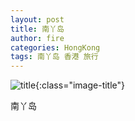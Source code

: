 ```yaml
---
layout: post
title: 南丫岛
author: fire
categories: HongKong 
tags: 南丫岛 香港 旅行
---
```


![title](https://image.sideproject.cn/titlex/title_017.jpg){:class="image-title"}

南丫岛
